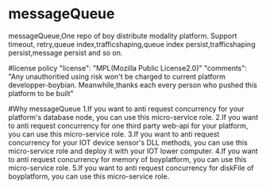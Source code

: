 # messageQueue
messageQueue,One repo of boy distribute modality platform. Support timeout, retry,queue index,trafficshaping,queue index persist,trafficshaping persist,message persist and so on.


#license policy
"license": "MPL(Mozilla Public License2.0)"
"comments": "Any unauthoritied using risk won't be charged to current platform developper-boybian. Meanwhile,thanks each every person who pushed this platform to be built"

#Why messageQueue
1.If you want to anti request concurrency for your platform's database node, you can use this micro-service role.
2.If you want to anti request concurrency for one third party web-api for your platform, you can use this micro-service role.
3.If you want to anti request concurrency for your IOT device sensor's DLL methods, you can use this micro-service role and deploy it with your IOT lower computer.
4.If you want to anti request concurrency for memory of boyplatform, you can use this micro-service role.
5.If you want to anti request concurrency for diskFile of boyplatform, you can use this micro-service role.